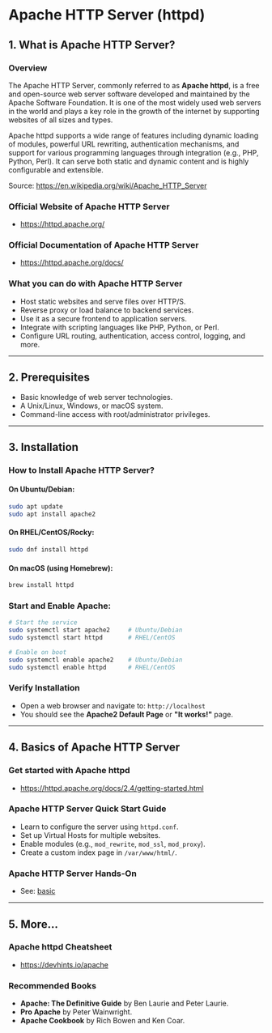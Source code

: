 # Apache HTTP Server (httpd)

## 1. What is Apache HTTP Server?

### Overview

The Apache HTTP Server, commonly referred to as **Apache httpd**, is a free and open-source web server software developed and maintained by the Apache Software Foundation. It is one of the most widely used web servers in the world and plays a key role in the growth of the internet by supporting websites of all sizes and types.

Apache httpd supports a wide range of features including dynamic loading of modules, powerful URL rewriting, authentication mechanisms, and support for various programming languages through integration (e.g., PHP, Python, Perl). It can serve both static and dynamic content and is highly configurable and extensible.

Source: https://en.wikipedia.org/wiki/Apache_HTTP_Server

### Official Website of Apache HTTP Server

- https://httpd.apache.org/

### Official Documentation of Apache HTTP Server

- https://httpd.apache.org/docs/

### What you can do with Apache HTTP Server

- Host static websites and serve files over HTTP/S.
- Reverse proxy or load balance to backend services.
- Use it as a secure frontend to application servers.
- Integrate with scripting languages like PHP, Python, or Perl.
- Configure URL routing, authentication, access control, logging, and more.

---

## 2. Prerequisites

- Basic knowledge of web server technologies.
- A Unix/Linux, Windows, or macOS system.
- Command-line access with root/administrator privileges.

---

## 3. Installation

### How to Install Apache HTTP Server?

#### On Ubuntu/Debian:

```bash
sudo apt update
sudo apt install apache2
```

#### On RHEL/CentOS/Rocky:

```bash
sudo dnf install httpd
```

#### On macOS (using Homebrew):

```bash
brew install httpd
```

### Start and Enable Apache:

```bash
# Start the service
sudo systemctl start apache2     # Ubuntu/Debian
sudo systemctl start httpd       # RHEL/CentOS

# Enable on boot
sudo systemctl enable apache2    # Ubuntu/Debian
sudo systemctl enable httpd      # RHEL/CentOS
```

### Verify Installation

- Open a web browser and navigate to: `http://localhost`
- You should see the **Apache2 Default Page** or **"It works!"** page.

---

## 4. Basics of Apache HTTP Server

### Get started with Apache httpd

- https://httpd.apache.org/docs/2.4/getting-started.html

### Apache HTTP Server Quick Start Guide

- Learn to configure the server using `httpd.conf`.
- Set up Virtual Hosts for multiple websites.
- Enable modules (e.g., `mod_rewrite`, `mod_ssl`, `mod_proxy`).
- Create a custom index page in `/var/www/html/`.

### Apache HTTP Server Hands-On

- See: [basic](./basic/)

---

## 5. More...

### Apache httpd Cheatsheet

- https://devhints.io/apache

### Recommended Books

- **Apache: The Definitive Guide** by Ben Laurie and Peter Laurie.
- **Pro Apache** by Peter Wainwright.
- **Apache Cookbook** by Rich Bowen and Ken Coar.
